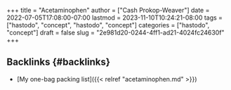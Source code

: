 +++
title = "Acetaminophen"
author = ["Cash Prokop-Weaver"]
date = 2022-07-05T17:08:00-07:00
lastmod = 2023-11-10T10:24:21-08:00
tags = ["hastodo", "concept", "hastodo", "concept"]
categories = ["hastodo", "concept"]
draft = false
slug = "2e981d20-0244-4ff1-ad21-4024fc24630f"
+++

## Backlinks {#backlinks}

-   [My one-bag packing list]({{< relref "acetaminophen.md" >}})
